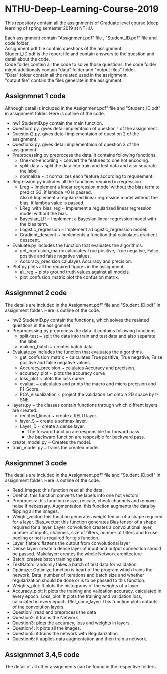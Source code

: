 # NTHU-Deep-Learning-Course-2019
This repository contain all the assignments of Graduate level course (deep learning of spring semester 2019 at NTHU.

Each assignment contain "Assignment.pdf" file , "Student_ID.pdf" file and code folder.</br>
  Assignment.pdf file contain questions of the assignment.</br>
  Student_ID.pdf is the report file and contain answers to the question and detail about the code.</br>
  Code folder contain all the code to solve those questions. the code folder might additionaly contain "data" folder and "output files" folder.</br>
    "Data" folder contain all the related used in the assignment.</br>
    "output file" contain the files generate in the assignment. </br>


## Assignmnet 1 code</br>
Although detail is included in the Assignment.pdf" file and "Student_ID.pdf" in assignment folder. Here is outline of the code.</br>
  * hw1 StudentID.py contain the main function.</br>
  * Question1.py. gives detail implemtaion of question 1 of the assignment.</br>
  * Question2.py. gives detail implementaion of question 2 of the assignment.</br>
  * Question3.py. gives detail implementaion of question 3 of the assignment.</br>
  * Preprocessing.py preprocess the data. it contains following functions.</br>
    + One-hot-encoding ~ convert the features to one hot encoding.</br>
    + split-data ~ split the data into train and test data and also separate the label.</br>
    + normalize ~ it normalizes each feature according to requirement.</br>
  * Regression.py includes all the functions required in regression.</br>
    + Lreg ~ Implement a linear regression model without the bias term to predict G3.   if lambda =0 is passed. </br>
      Also it Implement a regularized linear regression model without the bias.  if lambda value is passed.</br>
    + LReg_with_bias_reg ~ Implement a regularized linear regression model without the bias. </br>
    + Bayesian_LR ~ Implement a Bayesian linear regression model with the bias term. </br>
    + Logistic_regression ~ Implement a Logistic_regression model.</br>
    + Gradient_descent ~ Implements a function that calculates gradient desscent.</br>
  * Evaluate.py includes the function that evaluates the algorithms.</br>
    + get_confusion_matrix calculates True positive, True negative, False positive and false negative values.</br>
    + Accuracy_precision calulayes Accuracy and precision. </br>
  * Plot.py plots all the required figures in the assignment. </br>
    + all_reg ~ plots ground truth values against all models. </br>
    + plot_confusion_matrix plot the confusion matrix. </br>
    
## Assignmnet 2 code</br>
  The details are included in the Assignment.pdf" file and "Student_ID.pdf" in assignment folder. Here is outline of the code.</br>
  * hw2 StudentID.py contain the functions, which solves the realated questions in the assignmnet.</br>
  * Preprocessing.py preprocess the data. it contains following functions.</br>
    + split-test ~ split the data into train and test data and also separate the label.</br>
    + making_batch ~ creates batch data.</br>
  * Evaluate.py includes the function that evaluates the algorithms.</br>
    + get_confusion_matrix ~ calculates True positive, True negative, False positive and false negative values.</br>
    + Accuracy_precision ~ calulates Accuracy and precision. </br>
    + accuracy_plot ~ plots the accuracy curve
    + loss_plot ~ plots the loss curve
    + evaluat ~ calculates and prints the macro and micro precision and F1-Score.
    + PCA_Visualization ~ project the validation set onto a 2D space by t-SNE
  * layers.py ~ the classes contain functions through which diffrent layers are created. </br>
    + rectified_linear ~ create a RELU layer. </br>
    + layer_S ~ create a softmax layer.
    + Layer_D ~ create a dense layer.
      + The forward function are responsible for forward pass.
      + the backward function are resposible for backward pass.
  * create_model.py ~ Creates the model.
  * train_model.py ~ trains the created model.
    
## Assignmnet 3 code</br>
  The details are included in the Assignment.pdf" file and "Student_ID.pdf" in assignment folder. Here is outline of the code.</br>
* Read_images: this function read all the data.
* Onehot: this function converts the labels into one hot vectors.
* Preprocess: this function resize, rescale, check channels and remove noise if necessary. Augmentation: this function augments the data by flipping all the images.
* Weight_vector: this function generates weight tensor of a shape required for a layer. Bias_vector: this function generates Bias tensor of a shape required for a layer. Layer_convolution creates a convolutional layer, number of inputs, channels, size of filters, number of filters and to use pooling or not is required for tgis function.
* Layer_flatten: flattens the output from convolutional layer
* Dense layer: create a dense layer of input and output connection should be passed. Makelayer: creates the whole Network architecture
* Batch: creates batch training data
* TestBatch: randomly takes a batch of test data for validation.
* Optimize: Optimize function is heart of the program which trains the network, Data, number of iterations and batch size and whether regularization should be done or is to be passed to this function.
* Weights_plot: It plots the histograms of the weights of a layer.
* Accuracy_plot: It plots the training and validation accuracy, calculated in every epoch. Loss_plot: It plots the training and validation loss, calculated in every epoch. Plot_conv_layer: This function plots outputs of the convolution layers.
* Question1: read and preprocess the data
* Question2: it trains the Network
* Question3: plots the accuracy, loss and weights in layers.
* Question4: it plots all the images.
* Question5: it trains the network with Regularization
* Question6: it applies data augmentation and then train a network.


## Assignmnet 3,4,5 code</br>
The detail of all other assignments can be found in the respective folders.
